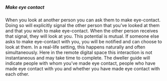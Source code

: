 ##### Make eye contact

When you look at another person you can ask them to make eye-contact. Doing so will explicitly signal the other person that you’ve looked at them and that you wish to make eye-contact. When the other person receives that signal, they will look at you. This potential is mutual. If someone else asks to make eye-contact with you, you will be notified and can choose to look at them. In a real-life setting, this happens naturally and often simultaneously. Here in the remote digital space this interaction is not instantaneous and may take time to complete. The dweller guide will indicate people with whom you’ve made eye contact, people who have made eye contact with you and whether you have made eye contact with each other.